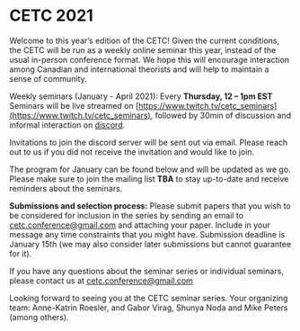 # CETC 2021

Welcome to this year’s edition of the CETC! Given the current conditions, the CETC will be run as a weekly online seminar this year, instead of the usual in-person conference format. We hope this will encourage interaction among Canadian and international theorists and will help to maintain a sense of community.

Weekly seminars (January - April 2021): Every **Thursday, 12 – 1pm EST** 
Seminars will be live streamed on [https://www.twitch.tv/cetc_seminars](https://www.twitch.tv/cetc_seminars),
followed by 30min of discussion and informal interaction on [discord](https://discord.com).

Invitations to join the discord server will be sent out via email. Please reach out to us if you did not receive the invitation and would like to join. 

The program for January can be found below and will be updated as we go. Please make sure to join the mailing list **TBA** to stay up-to-date and receive reminders about the seminars.

**Submissions and selection process:** Please submit papers that you wish to be considered for inclusion in the series by sending an email to cetc.conference@gmail.com and attaching your paper. Include in your message any time constraints that you might have. Submission deadline is January 15th (we may also consider later submissions but cannot guarantee for it). 

If you have any questions about the seminar series or individual seminars, please contact us at cetc.conference@gmail.com  

Looking forward to seeing you at the CETC seminar series.
Your organizing team: Anne-Katrin Roesler, and Gabor Virag, Shunya Noda and Mike Peters (among others).
